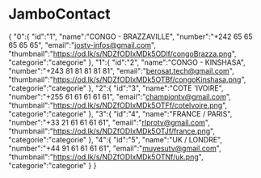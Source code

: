 # JamboContact
{
  "0":{
  "id":"1",
  "name":"CONGO - BRAZZAVILLE",
  "number":"+242 65 65 65 65 65",
  "email":"jostv-infos@gmail.com",
  "thumbnail":"https://od.lk/s/NDZfODIxMDk5ODlf/congoBrazza.png",
  "categorie":"categorie"
  },
  "1":{
  "id":"2",
  "name":"CONGO - KINSHASA",
  "number":"+243 81 81 81 81 81",
  "email":"berosat.tech@gmail.com",
  "thumbnail":"https://od.lk/s/NDZfODIxMDk5OTBf/congoKinshasa.png",
  "categorie":"categorie"
  },
  "2":{
  "id":"3",
  "name":"COTE 'IVOIRE",
  "number":"+255 61 61 61 61 61",
  "email":"championtv@gmail.com",
  "thumbnail":"https://od.lk/s/NDZfODIxMDk5OTFf/coteIvoire.png",
  "categorie":"categorie"
  },
  "3":{
  "id":"4",
  "name":"FRANCE / PARIS",
  "number":"+33 21 61 61 61 61",
  "email":"rlprotv@gmail.com",
  "thumbnail":"https://od.lk/s/NDZfODIxMDk5OTJf/france.png",
  "categorie":"categorie"
  },
  "4":{
  "id":"5",
  "name":"UK / LONDRE",
  "number":"+44 91 61 61 61 61",
  "email":"muyesutv@gmail.com",
  "thumbnail":"https://od.lk/s/NDZfODIxMDk5OTNf/uk.png",
  "categorie":"categorie"
  }
}
